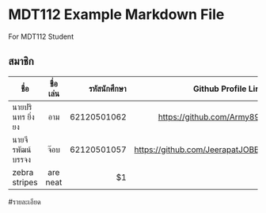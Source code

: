 # MDT112 Example Markdown File
For MDT112 Student

## สมาชิก



| ชื่อ       | ชื่อเล่น| รหัสนักศึกษา |Github Profile Link|
| ------------- |:-------------:| -----:|----:|
| นายปรินทร ยิ่งยง   | อาม | 62120501062 |https://github.com/Army898 |
| นายจีรพัฒน์ บรรจง      | จ๊อบ     |   62120501057 |https://github.com/JeerapatJOBBY|
| zebra stripes | are neat      |    $1 ||

#รายละเอียด
